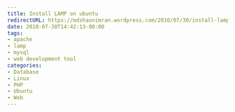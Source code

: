 ```yaml
---
title: Install LAMP on ubuntu
redirectURL: https://mdshaonimran.wordpress.com/2010/07/30/install-lamp-on-ubuntu/
date: 2010-07-30T14:42:13-00:00
tags:
- apache
- lamp
- mysql
- web development tool
categories:
- Database
- Linux
- PHP
- Ubuntu
- Web
---
```

